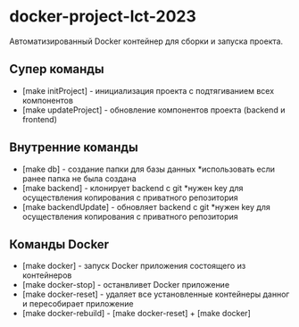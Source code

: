 # docker-project-lct-2023
 Автоматизированный Docker контейнер для сборки и запуска проекта.

<h2>Супер команды</h2>

<ul>
 <li>[make initProject] - инициализация проекта с подтягиванием всех компонентов </li>
 <li>[make updateProject] - обновление компонентов проекта (backend и frontend)  </li>
</ul>
 <h2>Внутренние команды </h2>
 
<ul>
 <li>[make db] - создание папки для базы данных                    *использовать если ранее папка не была создана</li>
 <li>[make backend] - клонирует backend с git                      *нужен key для осуществления копирования с приватного репозитория  </li>
 <li>[make backendUpdate] - обновляет backend с git                *нужен key для осуществления копирования с приватного репозитория  </li>
</ul>

  <h2>Команды Docker</h2>

<ul>
 <li>[make docker] - запуск Docker приложения состоящего из контейнеров</li>
 <li>[make docker-stop] - останвливет Docker приложение</li>
 <li>[make docker-reset] - удаляет все установленные контейнеры данног и пересобирает приложение  </li>
 <li>[make docker-rebuild] - [make docker-reset] + [make docker]  </li>
</ul>
